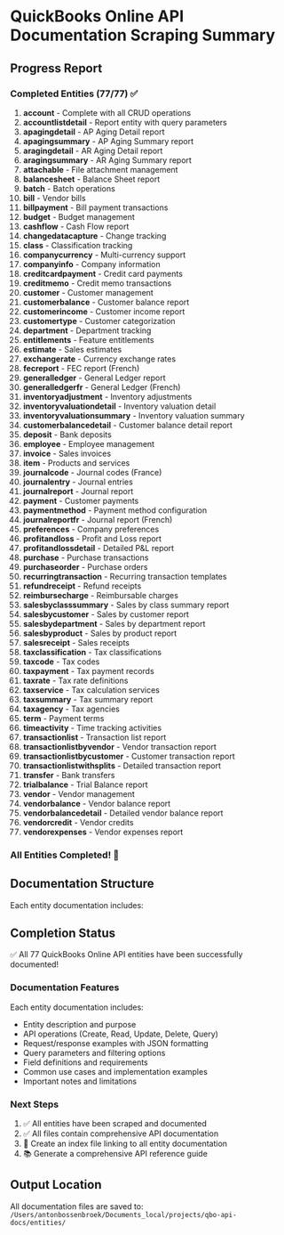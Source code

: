 # QuickBooks Online API Documentation Scraping Summary

## Progress Report

### Completed Entities (77/77) ✅
1. **account** - Complete with all CRUD operations
2. **accountlistdetail** - Report entity with query parameters
3. **apagingdetail** - AP Aging Detail report
4. **apagingsummary** - AP Aging Summary report
5. **aragingdetail** - AR Aging Detail report
6. **aragingsummary** - AR Aging Summary report
7. **attachable** - File attachment management
8. **balancesheet** - Balance Sheet report
9. **batch** - Batch operations
10. **bill** - Vendor bills
11. **billpayment** - Bill payment transactions
12. **budget** - Budget management
13. **cashflow** - Cash Flow report
14. **changedatacapture** - Change tracking
15. **class** - Classification tracking
16. **companycurrency** - Multi-currency support
17. **companyinfo** - Company information
18. **creditcardpayment** - Credit card payments
19. **creditmemo** - Credit memo transactions
20. **customer** - Customer management
21. **customerbalance** - Customer balance report
22. **customerincome** - Customer income report
23. **customertype** - Customer categorization
24. **department** - Department tracking
25. **entitlements** - Feature entitlements
26. **estimate** - Sales estimates
27. **exchangerate** - Currency exchange rates
28. **fecreport** - FEC report (French)
29. **generalledger** - General Ledger report
30. **generalledgerfr** - General Ledger (French)
31. **inventoryadjustment** - Inventory adjustments
32. **inventoryvaluationdetail** - Inventory valuation detail
33. **inventoryvaluationsummary** - Inventory valuation summary
34. **customerbalancedetail** - Customer balance detail report
35. **deposit** - Bank deposits
36. **employee** - Employee management
37. **invoice** - Sales invoices
38. **item** - Products and services
39. **journalcode** - Journal codes (France)
40. **journalentry** - Journal entries
41. **journalreport** - Journal report
42. **payment** - Customer payments
43. **paymentmethod** - Payment method configuration
44. **journalreportfr** - Journal report (French)
45. **preferences** - Company preferences
46. **profitandloss** - Profit and Loss report
47. **profitandlossdetail** - Detailed P&L report
48. **purchase** - Purchase transactions
49. **purchaseorder** - Purchase orders
50. **recurringtransaction** - Recurring transaction templates
51. **refundreceipt** - Refund receipts
52. **reimbursecharge** - Reimbursable charges
53. **salesbyclasssummary** - Sales by class summary report
54. **salesbycustomer** - Sales by customer report
55. **salesbydepartment** - Sales by department report
56. **salesbyproduct** - Sales by product report
57. **salesreceipt** - Sales receipts
58. **taxclassification** - Tax classifications
59. **taxcode** - Tax codes
60. **taxpayment** - Tax payment records
61. **taxrate** - Tax rate definitions
62. **taxservice** - Tax calculation services
63. **taxsummary** - Tax summary report
64. **taxagency** - Tax agencies
65. **term** - Payment terms
66. **timeactivity** - Time tracking activities
67. **transactionlist** - Transaction list report
68. **transactionlistbyvendor** - Vendor transaction report
69. **transactionlistbycustomer** - Customer transaction report
70. **transactionlistwithsplits** - Detailed transaction report
71. **transfer** - Bank transfers
72. **trialbalance** - Trial Balance report
73. **vendor** - Vendor management
74. **vendorbalance** - Vendor balance report
75. **vendorbalancedetail** - Detailed vendor balance report
76. **vendorcredit** - Vendor credits
77. **vendorexpenses** - Vendor expenses report

### All Entities Completed! 🎉

## Documentation Structure

Each entity documentation includes:

## Completion Status

✅ All 77 QuickBooks Online API entities have been successfully documented!

### Documentation Features

Each entity documentation includes:
- Entity description and purpose
- API operations (Create, Read, Update, Delete, Query)
- Request/response examples with JSON formatting
- Query parameters and filtering options
- Field definitions and requirements
- Common use cases and implementation examples
- Important notes and limitations

### Next Steps

1. ✅ All entities have been scraped and documented
2. ✅ All files contain comprehensive API documentation
3. 🔄 Create an index file linking to all entity documentation
4. 📚 Generate a comprehensive API reference guide

## Output Location
All documentation files are saved to: `/Users/antonbossenbroek/Documents_local/projects/qbo-api-docs/entities/`